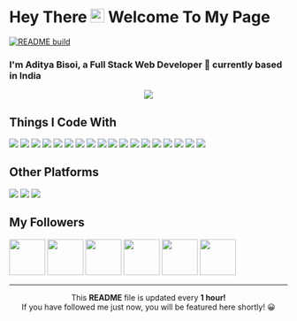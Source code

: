 # Hey There <img src="https://media.giphy.com/media/hvRJCLFzcasrR4ia7z/giphy.gif" width="25px"> Welcome To My Page

[![README build](https://github.com/adityabisoi/adityabisoi/workflows/README%20build/badge.svg)](https://github.com/adityabisoi/adityabisoi/actions)

### I'm Aditya Bisoi, a Full Stack Web Developer 🚀 currently based in India

<p align="center">
    <img src="https://media.giphy.com/media/1JduApoDuoMuCGdP6s/giphy.gif" />
</p>

## Things I Code With
<p>
    <img
        src="https://img.shields.io/badge/node.js%20-%2343853D.svg?&style=for-the-badge&logo=node.js&logoColor=white" />
    <img
        src="https://img.shields.io/badge/javascript%20-%23323330.svg?&style=for-the-badge&logo=javascript&logoColor=%23F7DF1E" />
    <img src="https://img.shields.io/badge/html5%20-%23E34F26.svg?&style=for-the-badge&logo=html5&logoColor=white" />
    <img src="https://img.shields.io/badge/css3%20-%231572B6.svg?&style=for-the-badge&logo=css3&logoColor=white" /> <img
        src="https://img.shields.io/badge/python%20-%2314354C.svg?&style=for-the-badge&logo=python&logoColor=white" />
    <img src="https://img.shields.io/badge/c%20-%2300599C.svg?&style=for-the-badge&logo=c&logoColor=white" /> <img
        src="https://img.shields.io/badge/java-%23ED8B00.svg?&style=for-the-badge&logo=java&logoColor=white" /> <img
        src="https://img.shields.io/badge/php-%23777BB4.svg?&style=for-the-badge&logo=php&logoColor=white" /> <img
        src="https://img.shields.io/badge/react%20-%2320232a.svg?&style=for-the-badge&logo=react&logoColor=%2361DAFB" />
    <img
        src="https://img.shields.io/badge/react_native%20-%2320232a.svg?&style=for-the-badge&logo=react&logoColor=%2361DAFB" />
    <img src="https://img.shields.io/badge/django%20-%23092E20.svg?&style=for-the-badge&logo=django&logoColor=white" />
    <img src="https://img.shields.io/badge/flask%20-%23000.svg?&style=for-the-badge&logo=flask&logoColor=white" /> <img
        src="https://img.shields.io/badge/webpack%20-%238DD6F9.svg?&style=for-the-badge&logo=webpack&logoColor=black" />
    <img src="https://img.shields.io/badge/heroku%20-%23430098.svg?&style=for-the-badge&logo=heroku&logoColor=white" />
    <img
        src="https://img.shields.io/badge/postgres-%23316192.svg?&style=for-the-badge&logo=postgresql&logoColor=white" />
    <img src="https://img.shields.io/badge/mysql-%2300f.svg?&style=for-the-badge&logo=mysql&logoColor=white" /> <img
        src="https://img.shields.io/badge/MongoDB-%234ea94b.svg?&style=for-the-badge&logo=mongodb&logoColor=white" />
    <img src="https://img.shields.io/badge/docker%20-%230db7ed.svg?&style=for-the-badge&logo=docker&logoColor=white" />

</p>

## Other Platforms

<p>
    <a href="https://www.linkedin.com/in/adityabisoi/"><img
            src="https://img.shields.io/badge/linkedin-%230077B5.svg?&style=for-the-badge&logo=linkedin&logoColor=white" /></a>
    <a href="https://medium.com/@adityabisoi1999"><img
            src="https://img.shields.io/badge/medium-%2312100E.svg?&style=for-the-badge&logo=medium&logoColor=white" /></a>
    <a href="https://gitlab.com/adityabisoi/"><img
            src="https://img.shields.io/badge/gitlab-%23330f63.svg?&style=for-the-badge&logo=gitlab&logoColor=white" /></a>
</p>

## My Followers
 <a href="https://github.com/satwikn07"><img
        src="https://avatars1.githubusercontent.com/u/45070931?v=4" width=65px /></a>  <a href="https://github.com/arteevraina"><img
        src="https://avatars0.githubusercontent.com/u/43968121?v=4" width=65px /></a>  <a href="https://github.com/hrushikesh-git"><img
        src="https://avatars0.githubusercontent.com/u/65762074?v=4" width=65px /></a>  <a href="https://github.com/Chirag321ratvekar"><img
        src="https://avatars0.githubusercontent.com/u/44314055?v=4" width=65px /></a>  <a href="https://github.com/FAIZ113"><img
        src="https://avatars0.githubusercontent.com/u/60294451?v=4" width=65px /></a>  <a href="https://github.com/subhangi2731"><img
        src="https://avatars0.githubusercontent.com/u/53938490?v=4" width=65px /></a> 

-----------
<p align="center">This <b>README</b> file is updated every <b>1 hour!</b><br>If you have followed me just now, you will be featured here shortly! 😀</p>

<!-- <br>Last updated ⏲ <i>10/11/2020, 1:23:41 AM</i> -->
